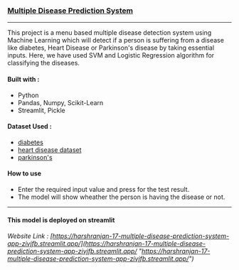 ### [Multiple Disease Prediction System](http://https://harshranjan-17-multiple-disease-prediction-system-app-zivjfb.streamlit.app/ "Multiple Disease Prediction System")

---

This project is a menu based multiple disease detection system using Machine Learning which will detect if a person is suffering from a disease like diabetes, Heart Disease or Parkinson's disease by taking essential inputs. Here, we have used SVM and Logistic Regression algorithm for classifying the diseases.

#### Built with :

- Python
- Pandas, Numpy, Scikit-Learn
- Streamlit, Pickle

#### Dataset Used :

- [diabetes](https://www.kaggle.com/datasets/mathchi/diabetes-data-set "diabetes")
- [heart disease dataset](https://www.kaggle.com/datasets/johnsmith88/heart-disease-dataset "heart disease dataset")
- [parkinson's](https://www.kaggle.com/datasets/vikasukani/parkinsons-disease-data-set "parkinson's")

#### How to use

- Enter the required input value and press for the test result.
- The model will show wheather the person is having the disease or not.

---

#### This model is deployed on streamlit

###### Website Link : [https://harshranjan-17-multiple-disease-prediction-system-app-zivjfb.streamlit.app/](https://harshranjan-17-multiple-disease-prediction-system-app-zivjfb.streamlit.app/ "https://harshranjan-17-multiple-disease-prediction-system-app-zivjfb.streamlit.app/")
